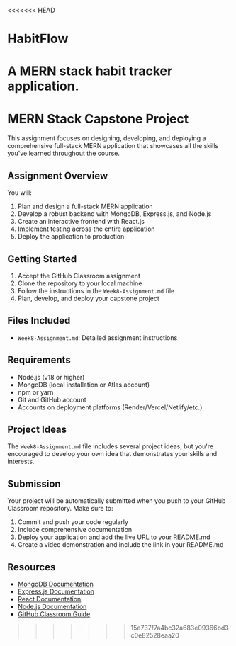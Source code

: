 <<<<<<< HEAD
# HabitFlow
A MERN stack habit tracker application.
=======
# MERN Stack Capstone Project

This assignment focuses on designing, developing, and deploying a comprehensive full-stack MERN application that showcases all the skills you've learned throughout the course.

## Assignment Overview

You will:
1. Plan and design a full-stack MERN application
2. Develop a robust backend with MongoDB, Express.js, and Node.js
3. Create an interactive frontend with React.js
4. Implement testing across the entire application
5. Deploy the application to production

## Getting Started

1. Accept the GitHub Classroom assignment
2. Clone the repository to your local machine
3. Follow the instructions in the `Week8-Assignment.md` file
4. Plan, develop, and deploy your capstone project

## Files Included

- `Week8-Assignment.md`: Detailed assignment instructions

## Requirements

- Node.js (v18 or higher)
- MongoDB (local installation or Atlas account)
- npm or yarn
- Git and GitHub account
- Accounts on deployment platforms (Render/Vercel/Netlify/etc.)

## Project Ideas

The `Week8-Assignment.md` file includes several project ideas, but you're encouraged to develop your own idea that demonstrates your skills and interests.

## Submission

Your project will be automatically submitted when you push to your GitHub Classroom repository. Make sure to:

1. Commit and push your code regularly
2. Include comprehensive documentation
3. Deploy your application and add the live URL to your README.md
4. Create a video demonstration and include the link in your README.md

## Resources

- [MongoDB Documentation](https://docs.mongodb.com/)
- [Express.js Documentation](https://expressjs.com/)
- [React Documentation](https://react.dev/)
- [Node.js Documentation](https://nodejs.org/en/docs/)
- [GitHub Classroom Guide](https://docs.github.com/en/education/manage-coursework-with-github-classroom) 
>>>>>>> 15e737f7a4bc32a683e09366bd3c0e82528eaa20
